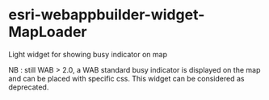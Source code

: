 # esri-webappbuilder-widget-MapLoader
Light widget for showing busy indicator on map

NB : still WAB > 2.0, a WAB standard busy indicator is displayed on the map and can be placed with specific css.
This widget can be considered as deprecated.
